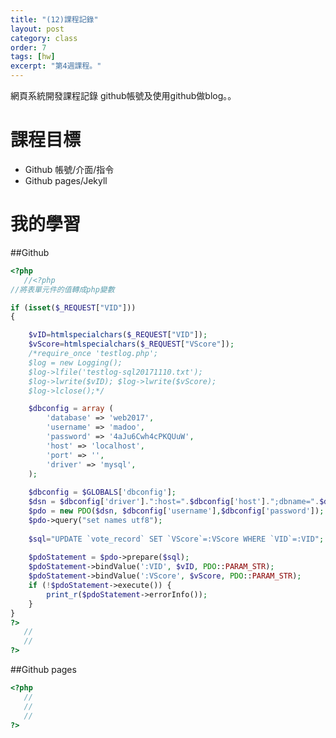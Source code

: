 ```yaml
---
title: "(12)課程記錄"
layout: post
category: class
order: 7
tags: [hw]
excerpt: "第4週課程。"
---
```

網頁系統開發課程記錄
github帳號及使用github做blog。。

# 課程目標
- Github 帳號/介面/指令
- Github pages/Jekyll

# 我的學習

##Github



```php
<?php
   //<?php
//將表單元件的值轉成php變數

if (isset($_REQUEST["VID"]))
{

    $vID=htmlspecialchars($_REQUEST["VID"]);
    $vScore=htmlspecialchars($_REQUEST["VScore"]);
    /*require_once 'testlog.php';
	$log = new Logging();
	$log->lfile('testlog-sql20171110.txt');
	$log->lwrite($vID);	$log->lwrite($vScore);
	$log->lclose();*/

    $dbconfig = array (
        'database' => 'web2017',
        'username' => 'madoo',
        'password' => '4aJu6Cwh4cPKQUuW',
        'host' => 'localhost',
        'port' => '',
        'driver' => 'mysql',
    );
    
    $dbconfig = $GLOBALS['dbconfig'];
	$dsn = $dbconfig['driver'].":host=".$dbconfig['host'].";dbname=".$dbconfig['database'];
	$pdo = new PDO($dsn, $dbconfig['username'],$dbconfig['password']);
    $pdo->query("set names utf8");
    
	$sql="UPDATE `vote_record` SET `VScore`=:VScore WHERE `VID`=:VID";
        
    $pdoStatement = $pdo->prepare($sql);
    $pdoStatement->bindValue(':VID', $vID, PDO::PARAM_STR); 
    $pdoStatement->bindValue(':VScore', $vScore, PDO::PARAM_STR); 
    if (!$pdoStatement->execute()) {
        print_r($pdoStatement->errorInfo());
    }
}
?>
   //
   //
?>
```
##Github pages

```php
<?php
   //
   //
   //
?>
```


[1]: https://github.com/        "GitHub"
[2]: https://pages.github.com/  "GitHub Pages"
[3]: https://jekyllrb.com/      "Jekyll"
[4]: http://markdown.tw         "Markdown文件"
[5]: http://dillinger.io/       "Dillinger"








